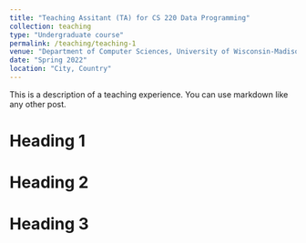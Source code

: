 ```yaml
---
title: "Teaching Assitant (TA) for CS 220 Data Programming"
collection: teaching
type: "Undergraduate course"
permalink: /teaching/teaching-1
venue: "Department of Computer Sciences, University of Wisconsin-Madison"
date: "Spring 2022"
location: "City, Country"
---
```


This is a description of a teaching experience. You can use markdown like any other post.

Heading 1
======

Heading 2
======

Heading 3
======